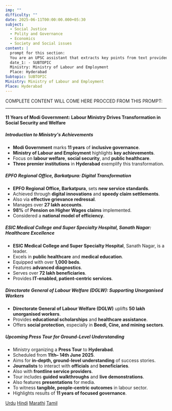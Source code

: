```yaml
---
imp: ""
difficulty: ""
date: 2025-06-11T00:00:00.000+05:30
subject:
  - Social Justice
  - Polity and Governance
  - Economics
  - Society and Social issues
content: |
  prompt for this section:
  You are an UPSC assistant that extracts key points from text provided by the user. Output ONLY the key points without additional comments. ENSURE 100% FACTUAL CORRECTNESS. take out the 5 most important from exam perspective. keypoints in a way that it covers the complete content in bullet points, each bullet point not more than 12 words.
  date_1: - SUBTOPIC
  Ministry: Ministry of Labour and Employment
  Place: Hyderabad
Subtopic: SUBTOPIC
Ministry: Ministry of Labour and Employment
Place: Hyderabad
---
```


COMPLETE CONTENT WILL COME HERE PROCCED FROM THIS PROMPT:

---

#### 11 Years of Modi Government: Labour Ministry Drives Transformation in Social Security and Welfare

##### Introduction to Ministry's Achievements
- **Modi Government** marks **11 years** of **inclusive governance**.
- **Ministry of Labour and Employment** highlights **key achievements**.
- Focus on **labour welfare**, **social security**, and **public healthcare**.
- **Three premier institutions** in **Hyderabad** exemplify this transformation.

##### EPFO Regional Office, Barkatpura: Digital Transformation
- **EPFO Regional Office, Barkatpura**, sets **new service standards**.
- Achieved through **digital innovations** and **speedy claim settlements**.
- Also via **effective grievance redressal**.
- Manages over **27 lakh accounts**.
- **98%** of **Pension on Higher Wages claims** implemented.
- Considered a **national model of efficiency**.

##### ESIC Medical College and Super Specialty Hospital, Sanath Nagar: Healthcare Excellence
- **ESIC Medical College and Super Specialty Hospital**, Sanath Nagar, is a leader.
- Excels in **public healthcare** and **medical education**.
- Equipped with over **1,000 beds**.
- Features **advanced diagnostics**.
- Serves over **72 lakh beneficiaries**.
- Provides **IT-enabled, patient-centric services**.

##### Directorate General of Labour Welfare (DGLW): Supporting Unorganised Workers
- **Directorate General of Labour Welfare (DGLW)** uplifts **50 lakh unorganised workers**.
- Provides **educational scholarships** and **healthcare assistance**.
- Offers **social protection**, especially in **Beedi, Cine, and mining sectors**.

##### Upcoming Press Tour for Ground-Level Understanding
- Ministry organizing a **Press Tour** to **Hyderabad**.
- Scheduled from **11th– 14th June 2025**.
- Aims for **in-depth, ground-level understanding** of success stories.
- **Journalists** to interact with **officials** and **beneficiaries**.
- Also with **frontline service providers**.
- Tour includes **guided walkthroughs** and **live demonstrations**.
- Also features **presentations** for media.
- To witness **tangible, people-centric outcomes** in labour sector.
- Highlights results of **11 years of focused governance**.

[Urdu](https://pib.gov.in/PressReleasePage.aspx?PRID=2135775)
[Hindi](https://pib.gov.in/PressReleasePage.aspx?PRID=2135788)
[Marathi](https://pib.gov.in/PressReleasePage.aspx?PRID=2135804)
[Tamil](https://pib.gov.in/PressReleasePage.aspx?PRID=2135799)